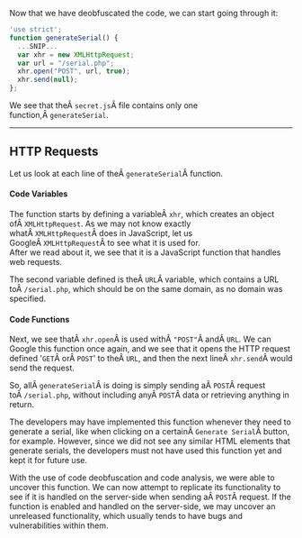 ﻿---
sticker: lucide//code-2
---
Now that we have deobfuscated the code, we can start going through it:


```javascript
'use strict';
function generateSerial() {
  ...SNIP...
  var xhr = new XMLHttpRequest;
  var url = "/serial.php";
  xhr.open("POST", url, true);
  xhr.send(null);
};
```

We see that theÂ `secret.js`Â file contains only one function,Â `generateSerial`.

---

## HTTP Requests

Let us look at each line of theÂ `generateSerial`Â function.

#### Code Variables

The function starts by defining a variableÂ `xhr`, which creates an object ofÂ `XMLHttpRequest`. As we may not know exactly whatÂ `XMLHttpRequest`Â does in JavaScript, let us GoogleÂ `XMLHttpRequest`Â to see what it is used for.  
After we read about it, we see that it is a JavaScript function that handles web requests.

The second variable defined is theÂ `URL`Â variable, which contains a URL toÂ `/serial.php`, which should be on the same domain, as no domain was specified.

#### Code Functions

Next, we see thatÂ `xhr.open`Â is used withÂ `"POST"`Â andÂ `URL`. We can Google this function once again, and we see that it opens the HTTP request defined '`GET`Â orÂ `POST`' to theÂ `URL`, and then the next lineÂ `xhr.send`Â would send the request.

So, allÂ `generateSerial`Â is doing is simply sending aÂ `POST`Â request toÂ `/serial.php`, without including anyÂ `POST`Â data or retrieving anything in return.

The developers may have implemented this function whenever they need to generate a serial, like when clicking on a certainÂ `Generate Serial`Â button, for example. However, since we did not see any similar HTML elements that generate serials, the developers must not have used this function yet and kept it for future use.

With the use of code deobfuscation and code analysis, we were able to uncover this function. We can now attempt to replicate its functionality to see if it is handled on the server-side when sending aÂ `POST`Â request. If the function is enabled and handled on the server-side, we may uncover an unreleased functionality, which usually tends to have bugs and vulnerabilities within them.
